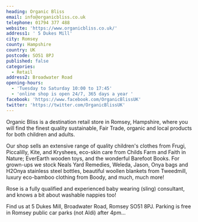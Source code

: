 ```yaml
---
heading: Organic Bliss
email: info@organicbliss.co.uk
telephone: 01794 377 488
website: 'https://www.organicbliss.co.uk/'
address1: ' 5 Dukes Mill'
city: Romsey
county: Hampshire
country: UK
postcode: SO51 8PJ
published: false
categories:
  - Retail
address2: Broadwater Road
opening-hours:
  - 'Tuesday to Saturday 10:00 to 17:45'
  - 'online shop is open 24/7, 365 days a year '
facebook: 'https://www.facebook.com/OrganicBlissUK'
twitter: 'https://twitter.com/OrganicBlissUK'
---
```

Organic Bliss is a destination retail store in Romsey, Hampshire, where you will find the finest quality sustainable, Fair Trade, organic and local products for both children and adults. 

Our shop sells an extensive range of quality children's clothes from Frugi, Piccalilly, Kite, and Kryshees, eco-skin care from Childs Farm and Faith in Nature; EverEarth wooden toys, and the wonderful Barefoot Books. For grown-ups we stock Neals Yard Remedies, Weleda, Jason, Onya bags and H2Onya stainless steel bottles, beautiful woollen blankets from Tweedmill, luxury eco-bamboo clothing from Boody, and much, much more!

Rose is a fully qualified and experienced baby wearing (sling) consultant, and knows a bit about washable nappies too!

Find us at 5 Dukes Mill, Broadwater Road, Romsey SO51 8PJ. Parking is free in Romsey public car parks (not Aldi) after 4pm...
